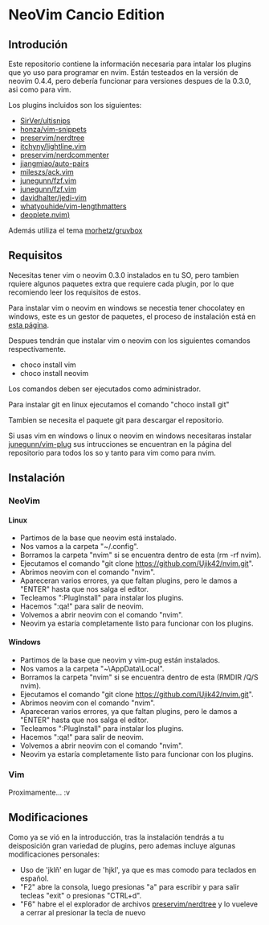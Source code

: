 # NeoVim Cancio Edition

## Introdución

Este repositorio contiene la información necesaria para intalar los plugins que
yo uso para programar en nvim. Están testeados en la versión de neovim 0.4.4,
pero debería funcionar para versiones despues de la 0.3.0, asi como para vim.

Los plugins incluidos son los siguientes:
- [SirVer/ultisnips](https://github.com/SirVer/ultisnips)
- [honza/vim-snippets](https://github.com/honza/vim-snippets)
- [preservim/nerdtree](https://github.com/preservim/nerdtree)
- [itchyny/lightline.vim](https://github.com/itchyny/lightline.vim)
- [preservim/nerdcommenter](https://github.com/preservim/nerdcommenter)
- [jiangmiao/auto-pairs](https://github.com/jiangmiao/auto-pairs)
- [mileszs/ack.vim](https://github.com/mileszs/ack.vim)
- [junegunn/fzf.vim](https://github.com/mileszs/ack.vim)
- [junegunn/fzf.vim](https://github.com/junegunn/fzf.vim)
- [davidhalter/jedi-vim](https://github.com/davidhalter/jedi-vim)
- [whatyouhide/vim-lengthmatters](https://github.com/whatyouhide/vim-lengthmatters)
- [deoplete.nvim)](https://github.com/Shougo/deoplete.nvim)

Además utiliza el tema [morhetz/gruvbox](https://github.com/morhetz/gruvbox)

## Requisitos

Necesitas tener vim o neovim 0.3.0 instalados en tu SO, pero tambien rquiere 
algunos paquetes extra que requiere cada plugin, por lo que recomiendo leer los
requisitos de estos.

Para instalar vim o neovim en windows se necestia tener chocolatey en windows,
este es un gestor de paquetes, el proceso de instalación está en [esta
página](https://chocolatey.org/install).

Despues tendrán que instalar vim o neovim con los siguientes comandos
respectivamente.
- choco install vim
- choco install neovim

Los comandos deben ser ejecutados como administrador.

Para instalar git en linux ejecutamos el comando "choco install git"

Tambien se necesita el paquete git para descargar el repositorio.

Si usas vim en windows o linux o neovim en windows necesitaras instalar 
[junegunn/vim-plug](https://github.com/junegunn/vim-plug) sus intrucciones se 
encuentran en la página del repositorio para todos los so y tanto para vim como
para nvim.

## Instalación

### NeoVim

#### Linux

- Partimos de la base que neovim está instalado.
- Nos vamos a la carpeta "~/.config".
- Borramos la carpeta "nvim" si se encuentra dentro de esta (rm -rf nvim).
- Ejecutamos el comando "git clone https://github.com/Ujik42/nvim.git".
- Abrimos neovim con el comando "nvim".
- Apareceran varios errores, ya que faltan plugins, pero le damos a "ENTER"
  hasta que nos salga el editor.
- Tecleamos ":PlugInstall" para instalar los plugins.
- Hacemos ":qa!" para salir de neovim.
- Volvemos a abrir neovim con el comando "nvim".
- Neovim ya estaría completamente listo para funcionar con los plugins.

#### Windows

- Partimos de la base que neovim y vim-pug están instalados.
- Nos vamos a la carpeta "~\AppData\Local".
- Borramos la carpeta "nvim" si se encuentra dentro de esta (RMDIR /Q/S nvim).
- Ejecutamos el comando "git clone https://github.com/Ujik42/nvim.git".
- Abrimos neovim con el comando "nvim".
- Apareceran varios errores, ya que faltan plugins, pero le damos a "ENTER"
  hasta que nos salga el editor.
- Tecleamos ":PlugInstall" para instalar los plugins.
- Hacemos ":qa!" para salir de neovim.
- Volvemos a abrir neovim con el comando "nvim".
- Neovim ya estaría completamente listo para funcionar con los plugins.

### Vim

Proximamente... :v

## Modificaciones

Como ya se vió en la introducción, tras la instalación tendrás a tu deisposición
gran variedad de plugins, pero ademas incluye algunas modificaciones personales:

- Uso de 'jklñ' en lugar de 'hjkl', ya que es mas comodo para teclados en
  español.
- "F2" abre la consola, luego presionas "a" para escribir y para salir tecleas
"exit" o presionas "CTRL+d".
- "F6" habre el el explorador de archivos [preservim/nerdtree](https://github.com/preservim/nerdtree)
y lo vueleve a cerrar al presionar la tecla de nuevo
